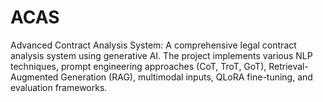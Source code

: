 # ACAS
Advanced Contract Analysis System: A comprehensive legal contract analysis system using generative AI. The project implements various NLP techniques, prompt engineering approaches (CoT, TroT, GoT), Retrieval-Augmented Generation (RAG), multimodal inputs, QLoRA fine-tuning, and evaluation frameworks.
